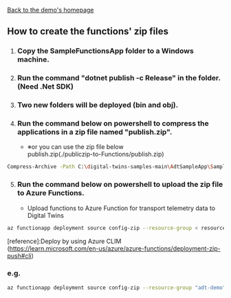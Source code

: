 [Back to the demo's homepage](../../IoTDigitalTwinDemo.md#-azure-functions-)

## How to create the functions' zip files

1. ### Copy the SampleFunctionsApp folder to a Windows machine.
2. ### Run the command "dotnet publish -c Release" in the folder. (Need .Net SDK)
3. ### Two new folders will be deployed (bin and obj). 
4. ### Run the command below on powershell to compress the applications in a zip file named "publish.zip".
    - ※or you can use the zip file below<br>
publish.zip(./publiczip-to-Functions/publish.zip)

```bash
Compress-Archive -Path C:\digital-twins-samples-main\AdtSampleApp\SampleFunctionsApp\bin\Release\net7.0\publish\* -DestinationPath .\publish.zip
```
    
5. ### Run the command below on powershell to upload the zip file to Azure Functions.

    - Upload functions to Azure Function for transport telemetry data to Digital Twins
```bash
az functionapp deployment source config-zip --resource-group < resource group name > --name <Azure Functions Name > --src <full path of the publish.zip>
```
[reference]:Deploy by using Azure CLIM<br>
(https://learn.microsoft.com/en-us/azure/azure-functions/deployment-zip-push#cli)


### e.g.
```bash
az functionapp deployment source config-zip --resource-group "adt-demo" --name "adt-demo" --src "/Volumes/ExtraDisk/Github/AzureDoc/TechTips/articles/IoTRef/publiczip-to-Functions/publish.zip"
```



